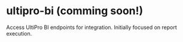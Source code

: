 # ultipro-bi (comming  soon!)
Access UltiPro BI endpoints for integration. Initially focused on report execution. 
